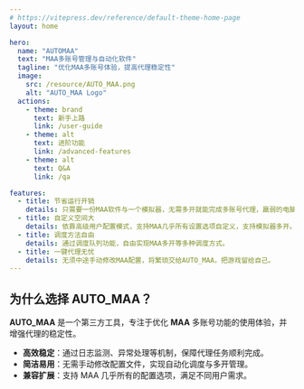 ```yaml
---
# https://vitepress.dev/reference/default-theme-home-page
layout: home

hero:
  name: "AUTOMAA"
  text: "MAA多账号管理与自动化软件"
  tagline: "优化MAA多账号体验，提高代理稳定性"
  image:
    src: /resource/AUTO_MAA.png
    alt: "AUTO_MAA Logo"
  actions:
    - theme: brand
      text: 新手上路
      link: /user-guide
    - theme: alt
      text: 进阶功能
      link: /advanced-features
    - theme: alt
      text: Q&A
      link: /qa

features:
  - title: 节省运行开销
    details: 只需要一份MAA软件与一个模拟器，无需多开就能完成多账号代理，羸弱的电脑也能代理日常。
  - title: 自定义空间大
    details: 依靠高级用户配置模式，支持MAA几乎所有设置选项自定义，支持模拟器多开。
  - title: 调度方法自由
    details: 通过调度队列功能，自由实现MAA多开等多种调度方式。
  - title: 一键代理无忧
    details: 无须中途手动修改MAA配置，将繁琐交给AUTO_MAA，把游戏留给自己。
---
```


## 为什么选择 AUTO_MAA？

**AUTO_MAA** 是一个第三方工具，专注于优化 **MAA** 多账号功能的使用体验，并增强代理的稳定性。

- **高效稳定**：通过日志监测、异常处理等机制，保障代理任务顺利完成。
- **简洁易用**：无需手动修改配置文件，实现自动化调度与多开管理。
- **兼容扩展**：支持 MAA 几乎所有的配置选项，满足不同用户需求。


